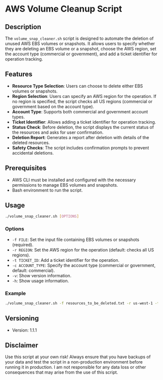 # AWS Volume Cleanup Script

## Description
The `volume_snap_cleaner.sh` script is designed to automate the deletion of unused AWS EBS volumes or snapshots. It allows users to specify whether they are deleting an EBS volume or a snapshot, choose the AWS region, set the account type (commercial or government), and add a ticket identifier for operation tracking.

## Features
- **Resource Type Selection**: Users can choose to delete either EBS volumes or snapshots.
- **Region Selection**: Users can specify an AWS region for the operation. If no region is specified, the script checks all US regions (commercial or government based on the account type).
- **Account Type**: Supports both commercial and government account types.
- **Ticket Identifier**: Allows adding a ticket identifier for operation tracking.
- **Status Check**: Before deletion, the script displays the current status of the resources and asks for user confirmation.
- **Deletion Report**: Generates a report after deletion with details of the deleted resources.
- **Safety Checks**: The script includes confirmation prompts to prevent accidental deletions.

## Prerequisites
- AWS CLI must be installed and configured with the necessary permissions to manage EBS volumes and snapshots.
- Bash environment to run the script.

## Usage
```bash
./volume_snap_cleaner.sh [OPTIONS]
```

### Options
- `-f FILE`: Set the input file containing EBS volumes or snapshots (required).
- `-r REGION`: Set the AWS region for the operation (default: checks all US regions).
- `-t TICKET_ID`: Add a ticket identifier for the operation.
- `-c ACCOUNT_TYPE`: Specify the account type (commercial or government, default: commercial).
- `-v`: Show version information.
- `-h`: Show usage information.

### Example
```bash
./volume_snap_cleaner.sh -f resources_to_be_deleted.txt -r us-west-1 -t TICKET123 -c commercial
```

## Versioning
- Version: 1.1.1

## Disclaimer
Use this script at your own risk! Always ensure that you have backups of your data and test the script in a non-production environment before running it in production. I am not responsible for any data loss or other consequences that may arise from the use of this script.
